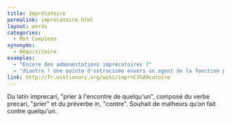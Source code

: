 ```yaml
---
title: Imprécatoire
permalink: imprecatoire.html
layout: words
categories:
  - Mot Complexe
synonyms:
  - Réquisitoire
examples:
  - "Encore des admonestations imprécatoires ?"
  - "diantre ! Une pointe d'ostracisme envers un agent de la fonction publique hors de l'exercice de ses fonctions ? Cela risque de ne pas vous coûter grand-chose, si ce n'est quelque anathème imprécatoire ab imo pectore !"
link: http://fr.wiktionary.org/wiki/impr%C3%A9catoire
---
```


Du latin imprecari, &quot;prier à l'encontre de quelqu'un&quot;, composé du verbe precari, &quot;prier&quot; et du préverbe in, &quot;contre&quot;. Souhait de malheurs qu’on fait contre quelqu’un. 
